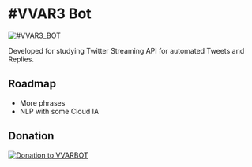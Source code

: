 # #VVAR3 Bot

![#VVAR3_BOT](https://i.imgur.com/BC4PHta.jpg)

Developed for studying Twitter Streaming API for automated Tweets and Replies.

## Roadmap
- More phrases
- NLP with some Cloud IA

## Donation
[![Donation to VVARBOT](https://i.imgur.com/UaXSIm3.gif)](https://pag.ae/7W8bEJKYK)
